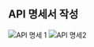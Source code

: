 ## API 명세서 작성

![API 명세 1](https://user-images.githubusercontent.com/87989933/180166151-833376e4-d2d1-4581-a11e-d4e48c7bf3ef.PNG)
![API 명세2](https://user-images.githubusercontent.com/87989933/180166156-0c3f0ffa-d8a3-467c-af48-6cce6ce78673.PNG)
